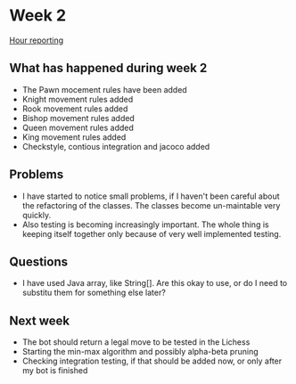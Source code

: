 # Week 2

[Hour reporting](/documentation/Hour_reporting.md)

## What has happened during week 2
* The Pawn mocement rules have been added
* Knight movement rules added
* Rook movement rules added
* Bishop movement rules added
* Queen movement rules added
* King movement rules added
* Checkstyle, contious integration and jacoco added

## Problems
* I have started to notice small problems, if I haven't been careful about the refactoring of the classes. The classes become un-maintable very quickly.
* Also testing is becoming increasingly important. The whole thing is keeping itself together only because of very well implemented testing.


## Questions
* I have used Java array, like String[]. Are this okay to use, or do I need to substitu them for something else later?

## Next week
* The bot should return a legal move to be tested in the Lichess
* Starting the min-max algorithm and possibly alpha-beta pruning
* Checking integration testing, if that should be added now, or only after my bot is finished

